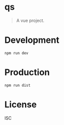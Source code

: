 # qs
> A vue project.

# Development

```shell
npm run dev
```

# Production
```
npm run dist
```

# License
ISC
